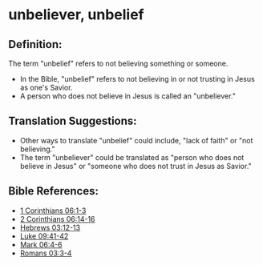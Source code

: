 # unbeliever, unbelief #

## Definition: ##

The term "unbelief" refers to not believing something or someone.

* In the Bible, "unbelief" refers to not believing in or not trusting in Jesus as one's Savior.
* A person who does not believe in Jesus is called an "unbeliever."

## Translation Suggestions: ##

* Other ways to translate "unbelief" could include, "lack of faith" or "not believing."
* The term "unbeliever" could be translated as "person who does not believe in Jesus" or "someone who does not trust in Jesus as Savior."



## Bible References: ##

* [1 Corinthians 06:1-3](en/tn/1co/help/06/01)
* [2 Corinthians 06:14-16](en/tn/2co/help/06/14)
* [Hebrews 03:12-13](en/tn/heb/help/03/12)
* [Luke 09:41-42](en/tn/luk/help/09/41)
* [Mark 06:4-6](en/tn/mrk/help/06/04)
* [Romans 03:3-4](en/tn/rom/help/03/03)